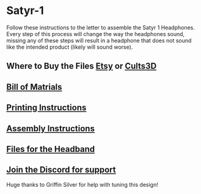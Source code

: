 # Satyr-1
Follow these instructions to the letter to assemble the Satyr 1 Headphones. Every step of this process will change the way the headphones sound, missing any of these steps will result in a headphone that does not sound like the intended product (likely will sound worse).
## Where to Buy the Files [Etsy](https://www.etsy.com/listing/1514795781/satyr-1-3d-printable-headphone-files) or [Cults3D](https://cults3d.com/en/3d-model/gadget/satyr-1-headphones)

## [Bill of Matrials](https://github.com/CapraAudio/Satyr-1/blob/main/Bill-of-Materials.md)

## [Printing Instructions](https://github.com/CapraAudio/Satyr-1/blob/main/Printing-Instructions.md)

## [Assembly Instructions](https://github.com/CapraAudio/Satyr-1/blob/main/Assembly-Instructions.md)

## [Files for the Headband](https://www.printables.com/model/429232-capra-headband-v2)

## [Join the Discord for support](https://discord.gg/fb4HdDvErF)




Huge thanks to Griffin Silver for help with tuning this design!
